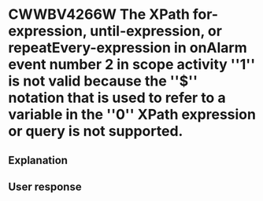 # CWWBV4266W The XPath for-expression, until-expression, or repeatEvery-expression in onAlarm event number 2 in scope activity ''1'' is not valid because the ''$'' notation that is used to refer to a variable in the ''0'' XPath expression or query is not supported.

## Explanation

## User response